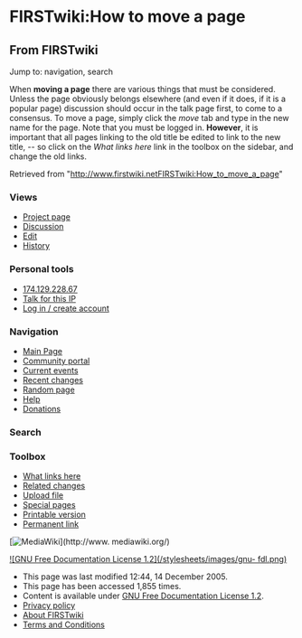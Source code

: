 # FIRSTwiki:How to move a page

## From FIRSTwiki

Jump to: navigation, search

When **moving a page** there are various things that must be considered. Unless the page obviously belongs elsewhere (and even if it does, if it is a popular page) discussion should occur in the talk page first, to come to a consensus. To move a page, simply click the _move_ tab and type in the new name for the page. Note that you must be logged in. **However**, it is important that all pages linking to the old title be edited to link to the new title, -- so click on the _What links here_ link in the toolbox on the sidebar, and change the old links.

Retrieved from "<http://www.firstwiki.netFIRSTwiki:How_to_move_a_page>"

### Views

- [Project page](FIRSTwiki:How_to_move_a_page)
- [Discussion](/index.php?title=FIRSTwiki_talk:How_to_move_a_page&action=edit)
- [Edit](/index.php?title=FIRSTwiki:How_to_move_a_page&action=edit)
- [History](/index.php?title=FIRSTwiki:How_to_move_a_page&action=history)

### Personal tools

- [174.129.228.67](User:174.129.228.67)
- [Talk for this IP](User_talk:174.129.228.67)
- [Log in / create account](/index.php?title=Special:Userlogin&returnto=FIRSTwiki:How_to_move_a_page)

[](Main_Page "Main Page")

### Navigation

- [Main Page](Main_Page)
- [Community portal](FIRSTwiki:Community_portal)
- [Current events](Current_events)
- [Recent changes](Special:Recentchanges)
- [Random page](Special:Random)
- [Help](FIRSTwiki:Help)
- [Donations](FIRSTwiki:Site_support)

### Search

### Toolbox

- [What links here](Special:Whatlinkshere/FIRSTwiki:How_to_move_a_page)
- [Related changes](Special:Recentchangeslinked/FIRSTwiki:How_to_move_a_page)
- [Upload file](Special:Upload)
- [Special pages](Special:Specialpages)
- [Printable version](/index.php?title=FIRSTwiki:How_to_move_a_page&printable=yes)
- [Permanent link](/index.php?title=FIRSTwiki:How_to_move_a_page&oldid=41443)

[![MediaWiki](/skins/common/images/poweredby_mediawiki_88x31.png)](http://www.
mediawiki.org/)

[![GNU Free Documentation License 1.2](/stylesheets/images/gnu-
fdl.png)](http://www.gnu.org/copyleft/fdl.html)

- This page was last modified 12:44, 14 December 2005.
- This page has been accessed 1,855 times.
- Content is available under [GNU Free Documentation License 1.2](http://www.gnu.org/copyleft/fdl.html "http://www.gnu.org/copyleft/fdl.html").
- [Privacy policy](FIRSTwiki:Privacy_policy "FIRSTwiki:Privacy policy")
- [About FIRSTwiki](FIRSTwiki:About "FIRSTwiki:About")
- [Terms and Conditions](FIRSTwiki:Terms_and_conditions "FIRSTwiki:Terms and conditions")
